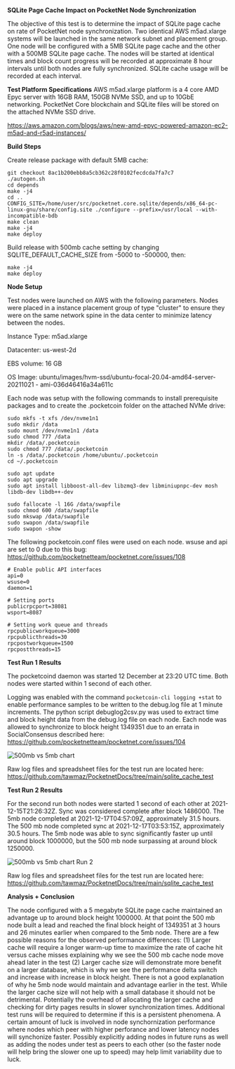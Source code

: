 **SQLite Page Cache Impact on PocketNet Node Synchronization**

The objective of this test is to determine the impact of SQLite page cache on rate of PocketNet node synchronization.  Two identical AWS m5ad.xlarge systems will be launched in the same network subnet and placement group.  One node will be configured with a 5MB SQLite page cache and the other with a 500MB SQLite page cache.  The nodes will be started at identical times and block count progress will be recorded at approximate 8 hour intervals until both nodes are fully synchronized.  SQLite cache usage will be recorded at each interval.

**Test Platform Specifications**
AWS m5ad.xlarge platform is a 4 core AMD Epyc server with 16GB RAM, 150GB NVMe SSD, and up to 10GbE networking.  PocketNet Core blockchain and SQLite files will be stored on the attached NVMe SSD drive.

https://aws.amazon.com/blogs/aws/new-amd-epyc-powered-amazon-ec2-m5ad-and-r5ad-instances/

**Build Steps**

Create release package with default 5MB cache:
```
git checkout 8ac1b200ebb8a5cb362c28f0102fecdcda7fa7c7
./autogen.sh
cd depends
make -j4
cd ..
CONFIG_SITE=/home/user/src/pocketnet.core.sqlite/depends/x86_64-pc-linux-gnu/share/config.site ./configure --prefix=/usr/local --with-incompatible-bdb
make clean
make -j4
make deploy
```
Build release with 500mb cache setting by changing SQLITE_DEFAULT_CACHE_SIZE from -5000 to -500000, then:
```
make -j4
make deploy
```


**Node Setup**

Test nodes were launched on AWS with the following parameters.  Nodes were placed in a instance placement group of type "cluster" to ensure they were on the same network spine in the data center to minimize latency between the nodes. 

Instance Type: m5ad.xlarge

Datacenter: us-west-2d

EBS volume: 16 GB

OS Image: ubuntu/images/hvm-ssd/ubuntu-focal-20.04-amd64-server-20211021 - ami-036d46416a34a611c

Each node was setup with the following commands to install prerequisite packages and to create the .pocketcoin folder on the attached NVMe drive:

```
sudo mkfs -t xfs /dev/nvme1n1
sudo mkdir /data
sudo mount /dev/nvme1n1 /data
sudo chmod 777 /data
mkdir /data/.pocketcoin
sudo chmod 777 /data/.pocketcoin
ln -s /data/.pocketcoin /home/ubuntu/.pocketcoin
cd ~/.pocketcoin

sudo apt update
sudo apt upgrade
sudo apt install libboost-all-dev libzmq3-dev libminiupnpc-dev mosh libdb-dev libdb++-dev

sudo fallocate -l 16G /data/swapfile
sudo chmod 600 /data/swapfile
sudo mkswap /data/swapfile
sudo swapon /data/swapfile
sudo swapon -show
```
The following pocketcoin.conf files were used on each node.  wsuse and api are set to 0 due to this bug: https://github.com/pocketnetteam/pocketnet.core/issues/108 
```
# Enable public API interfaces
api=0
wsuse=0
daemon=1

# Setting ports
publicrpcport=38081
wsport=8087

# Setting work queue and threads
rpcpublicworkqueue=3000
rpcpublicthreads=30
rpcpostworkqueue=1500
rpcpostthreads=15
```

**Test Run 1 Results**

The pocketcoind daemon was started 12 December at 23:20 UTC time.  Both nodes were started within 1 second of each other.

Logging was enabled with the command ```pocketcoin-cli logging +stat``` to enable performance samples to be written to the debug.log file at 1 minute increments. The python script debuglog2csv.py was used to extract time and block height data from the debug.log file on each node.
Each node was allowed to synchronize to block height 1349351 due to an errata in SocialConsensus described here: https://github.com/pocketnetteam/pocketnet.core/issues/104

![500mb vs 5mb chart](https://github.com/tawmaz/PocketnetDocs/blob/main/sqlite_cache_test/500mb_vs_5mb_run1.png)

Raw log files and spreadsheet files for the test run are located here: https://github.com/tawmaz/PocketnetDocs/tree/main/sqlite_cache_test

**Test Run 2 Results**

For the second run both nodes were started 1 second of each other at 2021-12-15T21:26:32Z.  Sync was considered complete after block 1486000.  The 5mb node completed at 2021-12-17T04:57:09Z, approximately 31.5 hours.  The 500 mb node completed sync at 2021-12-17T03:53:15Z, approximately 30.5 hours.  The 5mb node was able to sync significantly faster up until around block 1000000, but the 500 mb node surpassing at around block 1250000.

![500mb vs 5mb chart Run 2](https://github.com/tawmaz/PocketnetDocs/blob/main/sqlite_cache_test/500mb_vs_5mb_run2.png)

Raw log files and spreadsheet files for the test run are located here: https://github.com/tawmaz/PocketnetDocs/tree/main/sqlite_cache_test

**Analysis + Conclusion**

The node configured with a 5 megabyte SQLite page cache maintained an advantage up to around block height 1000000. At that point the 500 mb node built a lead and reached the final block height of 1349351 at 3 hours and 26 minutes earlier when compared to the 5mb node.  There are a few possible reasons for the observed performance differences: (1) Larger cache will require a longer warm-up time to maximize the rate of cache hit versus cache misses explaining why we see the 500 mb cache node move ahead later in the test (2) Larger cache size will demonstrate more benefit on a larger database, which is why we see the performance delta switch and increase with increase in block height.
There is not a good explanation of why he 5mb node would maintain and advantage earlier in the test.  While the larger cache size will not help with a small database it should not be detrimental. Potentially the overhead of allocating the larger cache and checking for dirty pages results in slower synchronization times. Additional test runs will be required to determine if this is a persistent phenomena.
A certain amount of luck is involved in node synchornization performance where nodes which peer with higher perforance and lower latency nodes will synchonize faster.  Possibly explicitly adding nodes in future runs as well as adding the nodes under test as peers to each other (so the faster node will help bring the slower one up to speed) may help limit variability due to luck.  




